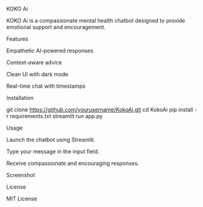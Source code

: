 KOKO Ai

KOKO Ai is a compassionate mental health chatbot designed to provide emotional support and encouragement.

Features

Empathetic AI-powered responses

Context-aware advice

Clean UI with dark mode

Real-time chat with timestamps

Installation

git clone https://github.com/yourusername/KokoAi.git
cd KokoAi
pip install -r requirements.txt
streamlit run app.py

Usage

Launch the chatbot using Streamlit.

Type your message in the input field.

Receive compassionate and encouraging responses.

Screenshot



License

MIT License

